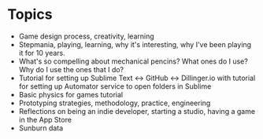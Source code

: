 # Topics

* Game design process, creativity, learning
* Stepmania, playing, learning, why it's interesting, why I've been playing it for 10 years.
* What's so compelling about mechanical pencins? What ones do I use? Why do I use the ones that I do?
* Tutorial for setting up Sublime Text <-> GitHub <-> Dillinger.io with tutorial for setting up Automator service to open folders in Sublime
* Basic physics for games tutorial
* Prototyping strategies, methodology, practice, engineering
* Reflections on being an indie developer, starting a studio, having a game in the App Store
* Sunburn data